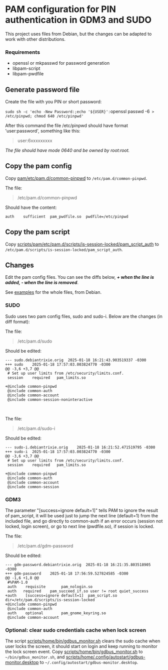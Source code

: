 # PAM configuration for PIN authentication in GDM3 and SUDO

This project uses files from Debian, but the changes can be adapted to work with other distributions.

### Requirements

- openssl or mkpasswd for password generation
- libpam-script
- libpam-pwdfile

## Generate password file

Create the file with you PIN or short password:

`sudo sh -c 'echo -New Password:;echo '${USER}':`openssl passwd -6` > /etc/pinpwd; chmod 640 /etc/pinpwd'`

After this command the file /etc/pinpwd should have format 'user:password', something like this:

> user:$6$xxxxxxxxx

*The file should have mode 0640 and be owned by root:root.*

## Copy the pam config

Copy [pam/etc/pam.d/common-pinpwd](pam/etc/pam.d/common-pinpwd) to `/etc/pam.d/common-pinpwd`.

The file:

> /etc/pam.d/common-pinpwd

Should have the content:

```
auth    sufficient  pam_pwdfile.so  pwdfile=/etc/pinpwd
```

## Copy the pam script
Copy [scripts/pam/etc/pam.d/scripts/is-session-locked/pam_script_auth](scripts/pam/etc/pam.d/scripts/is-session-locked/pam_script_auth) to `/etc/pam.d/scripts/is-session-locked/pam_script_auth`.

## Changes

Edit the pam config files. You can see the diffs below, ***+ when the line is added, - when the line is removed***.

See [examples](examples) for the whole files, from Debian.

### SUDO

Sudo uses two pam config files, sudo and sudo-i. Below are the changes (in diff format):

The file:

> /etc/pam.d/sudo


Should be edited:

```
--- sudo.debiantrixie.orig	2025-01-18 16:21:43.903519337 -0300
+++ sudo	2025-01-18 17:57:03.003824770 -0300
@@ -3,6 +3,7 @@
 # Set up user limits from /etc/security/limits.conf.
 session    required   pam_limits.so

+@include common-pinpwd
 @include common-auth
 @include common-account
 @include common-session-noninteractive
```

<br/>

The file:

> /etc/pam.d/sudo-i

Should be edited:

```
--- sudo-i.debiantrixie.orig	2025-01-18 16:21:52.471519795 -0300
+++ sudo-i	2025-01-18 17:57:03.003824770 -0300
@@ -3,6 +3,7 @@
 # Set up user limits from /etc/security/limits.conf.
 session    required   pam_limits.so

+@include common-pinpwd
 @include common-auth
 @include common-account
 @include common-session
```

### GDM3

The parameter "[success=ignore default=1]" tells PAM to ignore the result of pam_script, it will be used just to jump the next line (default=1) from the included file, and go directly to common-auth if an error occurs (session not locked, login screen), or go to next line (pwdfile.so), if session is locked.

The file:

> /etc/pam.d/gdm-password

Should be edited:

```
--- gdm-password.debiantrixie.orig	2025-01-18 16:21:35.803518905 -0300
+++ gdm-password	2025-01-18 17:56:59.527824585 -0300
@@ -1,6 +1,8 @@
 #%PAM-1.0
 auth    requisite       pam_nologin.so
 auth	required	pam_succeed_if.so user != root quiet_success
+auth    [success=ignore default=1]  pam_script.so dir=/etc/pam.d/scripts/is-session-locked
+@include common-pinpwd
 @include common-auth
 auth    optional        pam_gnome_keyring.so
 @include common-account
```

### Optional: clear sudo credentials cache when lock screen

The script [scripts/home/bin/gdbus_monitor.sh](scripts/home/bin/gdbus_monitor.sh) clears the sudo cache when user locks the screen, it should start on login and keep running to monitor the lock screen event. Copy [scripts/home/bin/gdbus_monitor.sh](scripts/home/bin/gdbus_monitor.sh) to `~/bin/gdbus_monitor.sh`, and [scripts/home/.config/autostart/gdbus-monitor.desktop](scripts/home/.config/autostart/gdbus-monitor.desktop) to `~/.config/autostart/gdbus-monitor.desktop`.